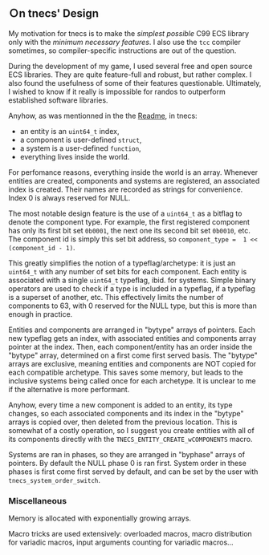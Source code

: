 
## Ｏn tnecs' Design

My motivation for tnecs is to make the _simplest possible_ C99 ECS library only with the _minimum necessary features_.
I also use the ```tcc``` compiler sometimes, so compiler-specific instructions are out of the question.

During the development of my game, I used several free and open source ECS libraries.
They are quite feature-full and robust, but rather complex.
I also found the usefulness of some of their features questionable.
Ultimately, I wished to know if it really is impossible for randos to outperform established software libraries.

Anyhow, as was mentionned in the the [Readme](https://gitlab.com/Gabinou/tnecs/-/blob/master/README.md), in tnecs:
- an entity is an ```uint64_t``` index, 
- a component is user-defined ```struct```, 
- a system is a user-defined ```function```,
- everything lives inside the world.

For perfomance reasons, everything inside the world is an array.
Whenever entities are created, components and systems are registered, an associated index is created.
Their names are recorded as strings for convenience.
Index 0 is always reserved for NULL.

The most notable design feature is the use of a ```uint64_t``` as a bitflag to denote the component type.
For example, the first registered component has only its first bit set  ```0b0001```, the next one its second bit set ```0b0010```, etc.
The component id is simply this set bit address, so ```component_type =  1 << (component_id - 1)```.

This greatly simplifies the notion of a typeflag/archetype: it is just an ```uint64_t``` with any number of set bits for each component.
Each entity is associated with a single ```uint64_t``` typeflag, ibid. for systems.
Simple binary operators are used to check if a type is included in a typeflag, if a typeflag is a superset of another, etc.
This effectively limits the number of components to 63, with 0 reserved for the NULL type, but this is more than enough in practice.

Entities and components are arranged in "bytype" arrays of pointers.
Each new typeflag gets an index, with associated entities and components array pointer at the index.
Then, each component/entity has an order inside the "bytype" array, determined on a first come first served basis.
The "bytype" arrays are exclusive, meaning entities and components are NOT copied for each compatible archetype.
This saves some memory, but leads to the inclusive systems being called once for each archetype.
It is unclear to me if the alternative is more performant.

Anyhow, every time a new component is added to an entity, its type changes, so each associated components and its index in the "bytype" arrays is copied over, then deleted from the previous location.
This is somewhat of a costly operation, so I suggest you create entities with all of its components directly with the ```TNECS_ENTITY_CREATE_wCOMPONENTS``` macro.

Systems are ran in phases, so they are arranged in "byphase" arrays of pointers.
By default the NULL phase 0 is ran first.
System order in these phases is first come first served by default, and can be set by the user with ```tnecs_system_order_switch```.

### Miscellaneous
Memory is allocated with exponentially growing arrays.

Macro tricks are used extensively: overloaded macros, macro distribution for variadic macros, input arguments counting for variadic macros...
